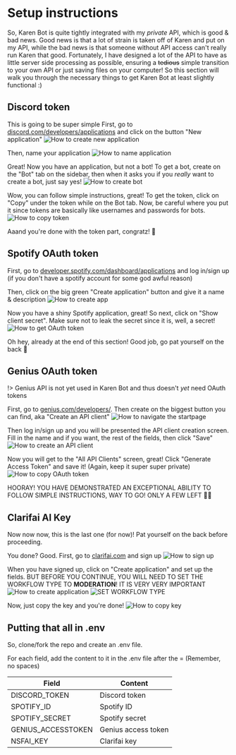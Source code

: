 # Setup instructions
So, Karen Bot is quite tightly integrated with my *private* API, which is good & bad news. Good news is that a lot of strain is taken off of Karen and put on my API, while the bad news is that someone without API access can't really run Karen that good. Fortunately, I have designed a lot of the API to have as little server side processing as possible, ensuring a ~~tedious~~ simple transition to your own API or just saving files on your computer!
So this section will walk you through the necessary things to get Karen Bot at least slightly functional :)

## Discord token
This is going to be super simple
First, go to [discord.com/developers/applications](https://discord.com/developers/applications) and click on the button "New application"
![How to create new application](https://cdn.exerra.xyz/files/png/tutorials/discord_bot_token/create_application.png)

Then, name your application
![How to name application](https://cdn.exerra.xyz/files/png/tutorials/discord_bot_token/name_application.png)

Great! Now you have an application, but not a bot! To get a bot, create on the "Bot" tab on the sidebar, then when it asks you if you *really* want to create a bot, just say yes!
![How to create bot](https://cdn.exerra.xyz/files/png/tutorials/discord_bot_token/click_on_bot.png)

Wow, you can follow simple instructions, great! To get the token, click on "Copy" under the token while on the Bot tab. Now, be careful where you put it since tokens are basically like usernames and passwords for bots.
![How to copy token](https://cdn.exerra.xyz/files/png/tutorials/discord_bot_token/copy_token.png)

Aaand you're done with the token part, congratz! 🎉

## Spotify OAuth token
First, go to [developer.spotify.com/dashboard/applications](https://developer.spotify.com/dashboard/applications) and log in/sign up (if you don't have a spotify account for some god awful reason)

Then, click on the big green "Create application" button and give it a name & description
![How to create app](https://cdn.exerra.xyz/files/png/tutorials/spotify_oauth/create_app.png)

Now you have a shiny Spotify application, great! So next, click on "Show client secret". Make sure not to leak the secret since it is, well, a secret!
![How to get OAuth token](https://cdn.exerra.xyz/files/png/tutorials/spotify_oauth/get_token.png)

Oh hey, already at the end of this section! Good job, go pat yourself on the back 🥳

## Genius OAuth token

!> Genius API is not yet used in Karen Bot and thus doesn't *yet* need OAuth tokens

First, go to [genius.com/developers/](https://genius.com/developers/). Then create on the biggest button you can find, aka "Create an API client"
![How to navigate the startpage](https://cdn.exerra.xyz/files/png/tutorials/genius_oauth/startpage.png)

Then log in/sign up and you will be presented the API client creation screen. Fill in the name and if you want, the rest of the fields, then click "Save"
![How to create an API client](https://cdn.exerra.xyz/files/png/tutorials/genius_oauth/create_api_client.png)

Now you will get to the "All API Clients" screen, great! Click "Generate Access Token" and save it! (Again, keep it super super private)
![How to copy OAuth token](https://cdn.exerra.xyz/files/png/tutorials/genius_oauth/get_tokens.png)

HOORAY! YOU HAVE DEMONSTRATED AN EXCEPTIONAL ABILITY TO FOLLOW SIMPLE INSTRUCTIONS, WAY TO GO! ONLY A FEW LEFT 🥳🎉

## Clarifai AI Key
Now now now, this is the last one (for now)! Pat yourself on the back before proceeding.

You done? Good. First, go to [clarifai.com](https://clarifai.com) and sign up
![How to sign up](https://cdn.exerra.xyz/files/png/tutorials/clarifai_key/homepage.png)

When you have signed up, click on "Create application" and set up the fields. BUT BEFORE YOU CONTINUE, YOU WILL NEED TO SET THE WORKFLOW TYPE TO **MODERATION**! IT IS VERY VERY IMPORTANT
![How to create application](https://cdn.exerra.xyz/files/png/tutorials/clarifai_key/create_app.png)
![SET WORKFLOW TYPE](https://cdn.exerra.xyz/files/png/tutorials/clarifai_key/set_workflow.png)

Now, just copy the key and you're done!
![How to copy key](https://cdn.exerra.xyz/files/png/tutorials/clarifai_key/copy_key.png)

## Putting that all in .env
So, clone/fork the repo and create an .env file.

For each field, add the content to it in the .env file after the = (Remember, no spaces)

| Field              | Content             |
|--------------------|---------------------|
| DISCORD_TOKEN      | Discord token       |
| SPOTIFY_ID         | Spotify ID          |
| SPOTIFY_SECRET     | Spotify secret      |
| GENIUS_ACCESSTOKEN | Genius access token |
| NSFAI_KEY          | Clarifai key        |